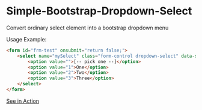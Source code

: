 Simple-Bootstrap-Dropdown-Select
================================

Convert ordinary select element into a bootstrap dropdown menu

Usage Example:
```html
<form id="frm-test" onsubmit="return false;">
    <select name="mySelect" class="form-control dropdown-select" data-style="btn-warning">
        <option value="">[-- pick one --]</option>
        <option value="1">One</option>
        <option value="2">Two</option>
        <option value="3">Three</option>
    </select>
</form>
```

[See in Action](http://jsfiddle.net/bulletproofscripts/e5afokhg/embedded/result/)